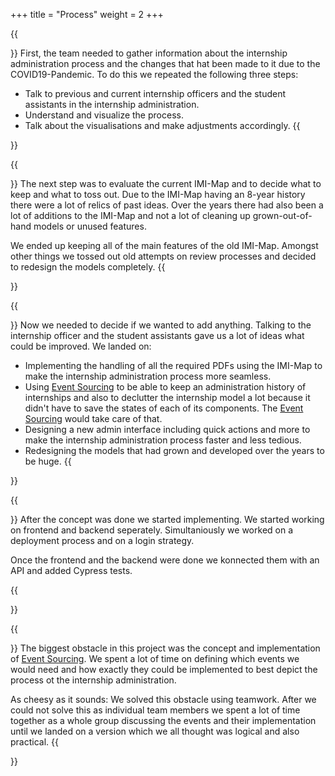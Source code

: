 +++
title = "Process"
weight = 2
+++



{{<section title="Gathering Information">}}
First, the team needed to gather information about the internship administration process and the changes that hat been made to it due to the COVID19-Pandemic. To do this we repeated the following three steps:
* Talk to previous and current internship officers and the student assistants in the internship administration.
* Understand and visualize the process.
* Talk about the visualisations and make adjustments accordingly.
{{</section>}}



{{<section title="What to keep?">}}
The next step was to evaluate the current IMI-Map and to decide what to keep and what to toss out. Due to the IMI-Map having an 8-year history there were a lot of relics of past ideas. Over the years there had also been a lot of additions to the IMI-Map and not a lot of cleaning up grown-out-of-hand models or unused features.

We ended up keeping all of the main features of the old IMI-Map. Amongst other things we tossed out old attempts on review processes and decided to redesign the models completely.
{{</section>}}



{{<section title="What to add?">}}
Now we needed to decide if we wanted to add anything. Talking to the internship officer and the student assistants gave us a lot of ideas what could be improved. We landed on:
* Implementing the handling of all the required PDFs using the IMI-Map to make the internship administration process more seamless.
* Using [Event Sourcing](https://martinfowler.com/eaaDev/EventSourcing.html) to be able to keep an administration history of internships and also to declutter the internship model a lot because it didn't have to save the states of each of its components. The [Event Sourcing](https://martinfowler.com/eaaDev/EventSourcing.html) would take care of that.
* Designing a new admin interface including quick actions and more to make the internship administration process faster and less tedious.
* Redesigning the models that had grown and developed over the years to be huge.
{{</section>}}



{{<section title="Rewriting">}}
After the concept was done we started implementing. We started working on frontend and backend seperately. Simultaniously we worked on a deployment process and on a login strategy.

Once the frontend and the backend were done we konnected them with an API and added Cypress tests.

{{</section>}}



{{<section title="Obstacles">}}
The biggest obstacle in this project was the concept and implementation of [Event Sourcing](https://martinfowler.com/eaaDev/EventSourcing.html). We spent a lot of time on defining which events we would need and how exactly they could be implemented to best depict the process ot the internship administration.

As cheesy as it sounds: We solved this obstacle using teamwork. After we could not solve this as individual team members we spent a lot of time together as a whole group discussing the events and their implementation until we landed on a version which we all thought was logical and also practical.
{{</section>}}
